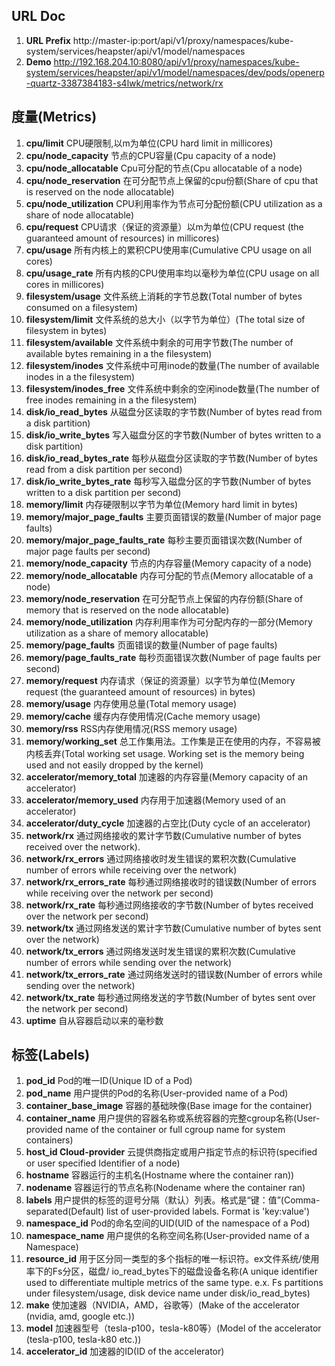 ## URL Doc
1. **URL Prefix** http://master-ip:port/api/v1/proxy/namespaces/kube-system/services/heapster/api/v1/model/namespaces
2. **Demo** http://192.168.204.10:8080/api/v1/proxy/namespaces/kube-system/services/heapster/api/v1/model/namespaces/dev/pods/openerp-quartz-3387384183-s4lwk/metrics/network/rx

## 度量(Metrics)
01. **cpu/limit**	CPU硬限制,以m为单位(CPU hard limit in millicores)
02. **cpu/node_capacity**	节点的CPU容量(Cpu capacity of a node)
03. **cpu/node_allocatable**	Cpu可分配的节点(Cpu allocatable of a node)
04. **cpu/node_reservation**	在可分配节点上保留的cpu份额(Share of cpu that is reserved on the node allocatable)
05. **cpu/node_utilization**	CPU利用率作为节点可分配份额(CPU utilization as a share of node allocatable)
06. **cpu/request**	CPU请求（保证的资源量）以m为单位(CPU request (the guaranteed amount of resources) in millicores)
07. **cpu/usage**	所有内核上的累积CPU使用率(Cumulative CPU usage on all cores)
08. **cpu/usage_rate**	所有内核的CPU使用率均以毫秒为单位(CPU usage on all cores in millicores)
09. **filesystem/usage**	文件系统上消耗的字节总数(Total number of bytes consumed on a filesystem)
10. **filesystem/limit**	文件系统的总大小（以字节为单位）(The total size of filesystem in bytes)
11. **filesystem/available**	文件系统中剩余的可用字节数(The number of available bytes remaining in a the filesystem)
12. **filesystem/inodes**	文件系统中可用inode的数量(The number of available inodes in a the filesystem)
13. **filesystem/inodes_free**	文件系统中剩余的空闲inode数量(The number of free inodes remaining in a the filesystem)
14. **disk/io_read_bytes**	从磁盘分区读取的字节数(Number of bytes read from a disk partition)
15. **disk/io_write_bytes**	写入磁盘分区的字节数(Number of bytes written to a disk partition)
16. **disk/io_read_bytes_rate**	每秒从磁盘分区读取的字节数(Number of bytes read from a disk partition per second)
17. **disk/io_write_bytes_rate**	每秒写入磁盘分区的字节数(Number of bytes written to a disk partition per second)
18. **memory/limit**	内存硬限制以字节为单位(Memory hard limit in bytes)
19. **memory/major_page_faults**	主要页面错误的数量(Number of major page faults)
20. **memory/major_page_faults_rate**	每秒主要页面错误次数(Number of major page faults per second)
21. **memory/node_capacity**	节点的内存容量(Memory capacity of a node)
22. **memory/node_allocatable**	内存可分配的节点(Memory allocatable of a node)
23. **memory/node_reservation**	在可分配节点上保留的内存份额(Share of memory that is reserved on the node allocatable)
24. **memory/node_utilization**	内存利用率作为可分配内存的一部分(Memory utilization as a share of memory allocatable)
25. **memory/page_faults**	页面错误的数量(Number of page faults)
26. **memory/page_faults_rate**	每秒页面错误次数(Number of page faults per second)
27. **memory/request**	内存请求（保证的资源量）以字节为单位(Memory request (the guaranteed amount of resources) in bytes)
28. **memory/usage**	内存使用总量(Total memory usage)
29. **memory/cache**	缓存内存使用情况(Cache memory usage)
30. **memory/rss**	RSS内存使用情况(RSS memory usage)
31. **memory/working_set**	总工作集用法。工作集是正在使用的内存，不容易被内核丢弃(Total working set usage. Working set is the memory being used and not easily dropped by the kernel)
32. **accelerator/memory_total**	加速器的内存容量(Memory capacity of an accelerator)
33. **accelerator/memory_used**	内存用于加速器(Memory used of an accelerator)
34. **accelerator/duty_cycle**	加速器的占空比(Duty cycle of an accelerator)
35. **network/rx**	通过网络接收的累计字节数(Cumulative number of bytes received over the network).
36. **network/rx_errors**	通过网络接收时发生错误的累积次数(Cumulative number of errors while receiving over the network)
37. **network/rx_errors_rate**	每秒通过网络接收时的错误数(Number of errors while receiving over the network per second)
38. **network/rx_rate**	每秒通过网络接收的字节数(Number of bytes received over the network per second)
39. **network/tx**	通过网络发送的累计字节数(Cumulative number of bytes sent over the network)
40. **network/tx_errors**	通过网络发送时发生错误的累积次数(Cumulative number of errors while sending over the network)
41. **network/tx_errors_rate**	通过网络发送时的错误数(Number of errors while sending over the network)
42. **network/tx_rate**	每秒通过网络发送的字节数(Number of bytes sent over the network per second)
43. **uptime** 自从容器启动以来的毫秒数

## 标签(Labels)
01. **pod_id**	Pod的唯一ID(Unique ID of a Pod)
02. **pod_name**	用户提供的Pod的名称(User-provided name of a Pod)
03. **container_base_image**	容器的基础映像(Base image for the container)
04. **container_name**	用户提供的容器名称或系统容器的完整cgroup名称(User-provided name of the container or full cgroup name for system containers)
05. **host_id	Cloud-provider** 云提供商指定或用户指定节点的标识符(specified or user specified Identifier of a node)
06. **hostname**	容器运行的主机名(Hostname where the container ran))
07. **nodename**	容器运行的节点名称(Nodename where the container ran)
08. **labels**	用户提供的标签的逗号分隔（默认）列表。格式是“键：值”(Comma-separated(Default) list of user-provided labels. Format is 'key:value')
09. **namespace_id**	Pod的命名空间的UID(UID of the namespace of a Pod)
10. **namespace_name**	用户提供的名称空间名称(User-provided name of a Namespace)
11. **resource_id**	用于区分同一类型的多个指标的唯一标识符。ex文件系统/使用率下的Fs分区，磁盘/ io_read_bytes下的磁盘设备名称(A unique identifier used to differentiate multiple metrics of the same type. e.x. Fs partitions under filesystem/usage, disk device name under disk/io_read_bytes)
12. **make**	使加速器（NVIDIA，AMD，谷歌等）(Make of the accelerator (nvidia, amd, google etc.))
13. **model**	加速器型号（tesla-p100，tesla-k80等）(Model of the accelerator (tesla-p100, tesla-k80 etc.))
14. **accelerator_id**	加速器的ID(ID of the accelerator)
